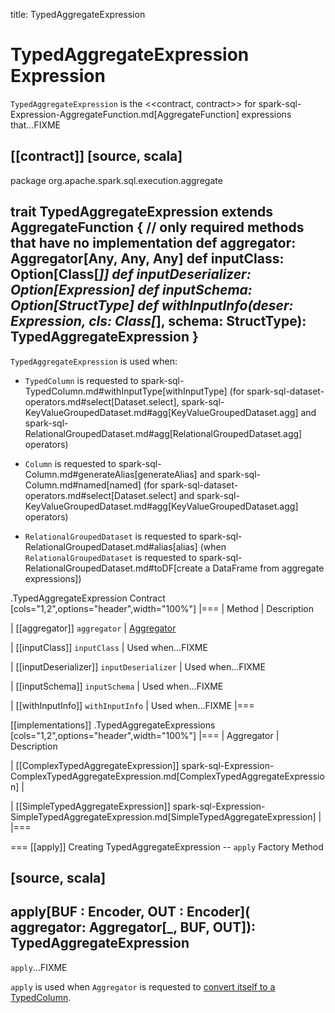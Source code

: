 title: TypedAggregateExpression

# TypedAggregateExpression Expression

`TypedAggregateExpression` is the <<contract, contract>> for spark-sql-Expression-AggregateFunction.md[AggregateFunction] expressions that...FIXME

[[contract]]
[source, scala]
----
package org.apache.spark.sql.execution.aggregate

trait TypedAggregateExpression extends AggregateFunction {
  // only required methods that have no implementation
  def aggregator: Aggregator[Any, Any, Any]
  def inputClass: Option[Class[_]]
  def inputDeserializer: Option[Expression]
  def inputSchema: Option[StructType]
  def withInputInfo(deser: Expression, cls: Class[_], schema: StructType): TypedAggregateExpression
}
----

`TypedAggregateExpression` is used when:

* `TypedColumn` is requested to spark-sql-TypedColumn.md#withInputType[withInputType] (for spark-sql-dataset-operators.md#select[Dataset.select], spark-sql-KeyValueGroupedDataset.md#agg[KeyValueGroupedDataset.agg] and spark-sql-RelationalGroupedDataset.md#agg[RelationalGroupedDataset.agg] operators)

* `Column` is requested to spark-sql-Column.md#generateAlias[generateAlias] and spark-sql-Column.md#named[named] (for spark-sql-dataset-operators.md#select[Dataset.select] and spark-sql-KeyValueGroupedDataset.md#agg[KeyValueGroupedDataset.agg] operators)

* `RelationalGroupedDataset` is requested to spark-sql-RelationalGroupedDataset.md#alias[alias] (when `RelationalGroupedDataset` is requested to spark-sql-RelationalGroupedDataset.md#toDF[create a DataFrame from aggregate expressions])

.TypedAggregateExpression Contract
[cols="1,2",options="header",width="100%"]
|===
| Method
| Description

| [[aggregator]] `aggregator`
| [Aggregator](../Aggregator.md)

| [[inputClass]] `inputClass`
| Used when...FIXME

| [[inputDeserializer]] `inputDeserializer`
| Used when...FIXME

| [[inputSchema]] `inputSchema`
| Used when...FIXME

| [[withInputInfo]] `withInputInfo`
| Used when...FIXME
|===

[[implementations]]
.TypedAggregateExpressions
[cols="1,2",options="header",width="100%"]
|===
| Aggregator
| Description

| [[ComplexTypedAggregateExpression]] spark-sql-Expression-ComplexTypedAggregateExpression.md[ComplexTypedAggregateExpression]
|

| [[SimpleTypedAggregateExpression]] spark-sql-Expression-SimpleTypedAggregateExpression.md[SimpleTypedAggregateExpression]
|
|===

=== [[apply]] Creating TypedAggregateExpression -- `apply` Factory Method

[source, scala]
----
apply[BUF : Encoder, OUT : Encoder](
  aggregator: Aggregator[_, BUF, OUT]): TypedAggregateExpression
----

`apply`...FIXME

`apply` is used when `Aggregator` is requested to [convert itself to a TypedColumn](../Aggregator.md#toColumn).

